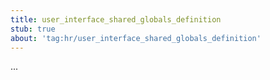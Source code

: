 ```yaml
---
title: user_interface_shared_globals_definition
stub: true
about: 'tag:hr/user_interface_shared_globals_definition'
---
```

...

